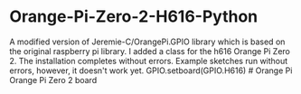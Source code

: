 # Orange-Pi-Zero-2-H616-Python
A modified version of Jeremie-C/OrangePi.GPIO library which is based on the original raspberry pi library. I added a class for the h616 Orange Pi Zero 2.  The installation completes without errors. Example sketches run without errors, however, it doesn't work yet.  GPIO.setboard(GPIO.H616) # Orange Pi Orange Pi Zero 2 board

